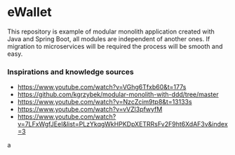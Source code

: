 # eWallet

This repository is example of modular monolith application created with Java and Spring Boot, all modules are
independent of
another ones. If migration to microservices will be required the process will be smooth and easy.

### Inspirations and knowledge sources

- https://www.youtube.com/watch?v=VGhg6Tfxb60&t=177s
- https://github.com/kgrzybek/modular-monolith-with-ddd/tree/master
- https://www.youtube.com/watch?v=NzcZcim9tp8&t=13133s
- https://www.youtube.com/watch?v=vVZl3pfwyfM
- https://www.youtube.com/watch?v=7LFxWgfJEeI&list=PLzYkqgWkHPKDpXETRRsFv2F9ht6XdAF3v&index=3


a
